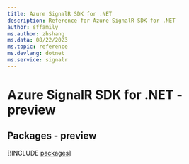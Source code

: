 ```yaml
---
title: Azure SignalR SDK for .NET
description: Reference for Azure SignalR SDK for .NET
author: sffamily
ms.author: zhshang
ms.data: 08/22/2023
ms.topic: reference
ms.devlang: dotnet
ms.service: signalr
---
```

# Azure SignalR SDK for .NET - preview
## Packages - preview
[!INCLUDE [packages](signalr-index.md)]